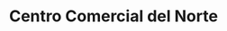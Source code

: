 ---
title: "Centro Comercial del Norte"
url: /san-juan-de-tibas/centro-comercial-del-norte/
shop: Einkaufszentrum
---